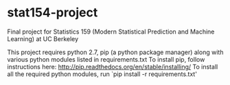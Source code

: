 # stat154-project
Final project for Statistics 159 (Modern Statistical Prediction and Machine Learning) at UC Berkeley

This project requires python 2.7, pip (a python package manager) along with various python modules listed in requirements.txt
To install pip, follow instructions here: http://pip.readthedocs.org/en/stable/installing/
To install all the required python modules, run `pip install -r requirements.txt'
